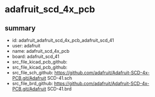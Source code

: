 # adafruit_scd_4x_pcb
 
## summary 
* id: adafruit_adafruit_scd_4x_pcb_adafruit_scd_41
* user: adafruit
* name: adafruit_scd_4x_pcb
* board: adafruit_scd_41
* src_file_kicad_pcb_github: 
* src_file_kicad_pcb_github: 
* src_file_sch_github: https://github.com/adafruit/Adafruit-SCD-4x-PCB.git/Adafruit SCD-41.sch
* src_file_brd_github: https://github.com/adafruit/Adafruit-SCD-4x-PCB.git/Adafruit SCD-41.brd



